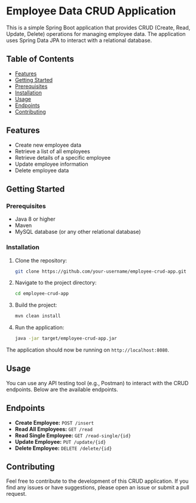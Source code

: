 # Employee Data CRUD Application

This is a simple Spring Boot application that provides CRUD (Create, Read, Update, Delete) operations for managing employee data. The application uses Spring Data JPA to interact with a relational database.

## Table of Contents

- [Features](#features)
- [Getting Started](#getting-started)
- [Prerequisites](#prerequisites)
- [Installation](#installation)
- [Usage](#usage)
- [Endpoints](#endpoints)
- [Contributing](#contributing)
 

## Features

- Create new employee data
- Retrieve a list of all employees
- Retrieve details of a specific employee
- Update employee information
- Delete employee data

## Getting Started

### Prerequisites

- Java 8 or higher
- Maven
- MySQL database (or any other relational database)

### Installation

1. Clone the repository:

   ```bash
   git clone https://github.com/your-username/employee-crud-app.git
   ```

2. Navigate to the project directory:

   ```bash
   cd employee-crud-app
   ```

3. Build the project:

   ```bash
   mvn clean install
   ```

4. Run the application:

   ```bash
   java -jar target/employee-crud-app.jar
   ```

The application should now be running on `http://localhost:8080`.

## Usage

You can use any API testing tool (e.g., Postman) to interact with the CRUD endpoints. Below are the available endpoints.

## Endpoints

- **Create Employee:** `POST /insert`
- **Read All Employees:** `GET /read`
- **Read Single Employee:** `GET /read-single/{id}`
- **Update Employee:** `PUT /update/{id}`
- **Delete Employee:** `DELETE /delete/{id}`
 
## Contributing

Feel free to contribute to the development of this CRUD application. If you find any issues or have suggestions, please open an issue or submit a pull request.
 
